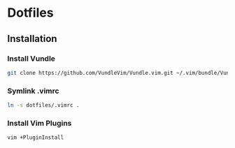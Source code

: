 # Dotfiles

## Installation

### Install Vundle
```bash
git clone https://github.com/VundleVim/Vundle.vim.git ~/.vim/bundle/Vundle.vim
```

### Symlink .vimrc
```bash
ln -s dotfiles/.vimrc .
```

### Install Vim Plugins
```bash
vim +PluginInstall
```
